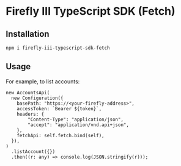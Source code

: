 # Firefly III TypeScript SDK (Fetch)

## Installation

```shell
npm i firefly-iii-typescript-sdk-fetch 
```

## Usage

For example, to list accounts:
```shell
new AccountsApi(
  new Configuration({
    basePath: "https://<your-firefly-address>",
    accessToken: `Bearer ${token}`,
    headers: {
        "Content-Type": "application/json",
        "accept": "application/vnd.api+json",
    },
    fetchApi: self.fetch.bind(self),
  }),
)
  .listAccount({})
  .then((r: any) => console.log(JSON.stringify(r)));
```
